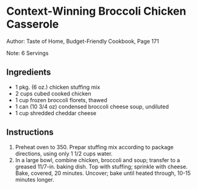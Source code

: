 # Context-Winning Broccoli Chicken Casserole

Author: Taste of Home, Budget-Friendly Cookbook, Page 171

Note: 6 Servings

## Ingredients
- 1 pkg. (6 oz.) chicken stuffing mix
- 2 cups cubed cooked chicken
- 1 cup frozen broccoli florets, thawed
- 1 can (10 3/4 oz) condensed broccoli cheese soup, undiluted
- 1 cup shredded cheddar cheese

## Instructions
1. Preheat oven to 350. Prepar stuffing mix according to package directions, using only 1 1/2 cups water.
2. In a large bowl, combine chicken, broccoli and soup; transfer to a greased 11/7-in. baking dish. Top with stuffing; sprinkle with cheese. Bake, covered, 20 minutes. Uncover; bake until heated through, 10-15 minutes longer.